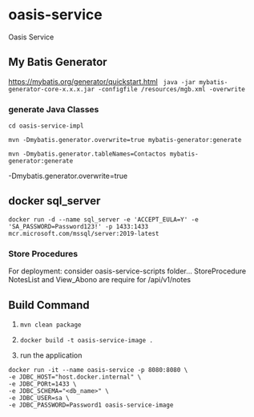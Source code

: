 # oasis-service
Oasis Service

## My Batis Generator
https://mybatis.org/generator/quickstart.html
` java -jar mybatis-generator-core-x.x.x.jar -configfile /resources/mgb.xml -overwrite`
### generate Java Classes
`cd oasis-service-impl`

`mvn -Dmybatis.generator.overwrite=true mybatis-generator:generate`

`mvn -Dmybatis.generator.tableNames=Contactos mybatis-generator:generate`

-Dmybatis.generator.overwrite=true

## docker sql_server
`docker run -d --name sql_server -e 'ACCEPT_EULA=Y' -e 'SA_PASSWORD=Password123!' -p 1433:1433 mcr.microsoft.com/mssql/server:2019-latest`

### Store Procedures
For deployment: consider oasis-service-scripts folder...
StoreProcedure NotesList and View_Abono are require for /api/v1/notes

## Build Command
1. `mvn clean package`

2. `docker build -t oasis-service-image .`

3.  run the application
```shell
docker run -it --name oasis-service -p 8080:8080 \
-e JDBC_HOST="host.docker.internal" \
-e JDBC_PORt=1433 \
-e JDBC_SCHEMA="<db_name>" \
-e JDBC_USER=sa \
-e JDBC_PASSWORD=Password1 oasis-service-image
```
